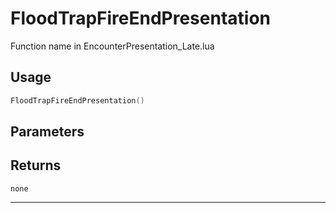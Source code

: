 # FloodTrapFireEndPresentation
Function name in EncounterPresentation_Late.lua
## Usage
```lua
FloodTrapFireEndPresentation()
```
## Parameters

## Returns
`none`

---